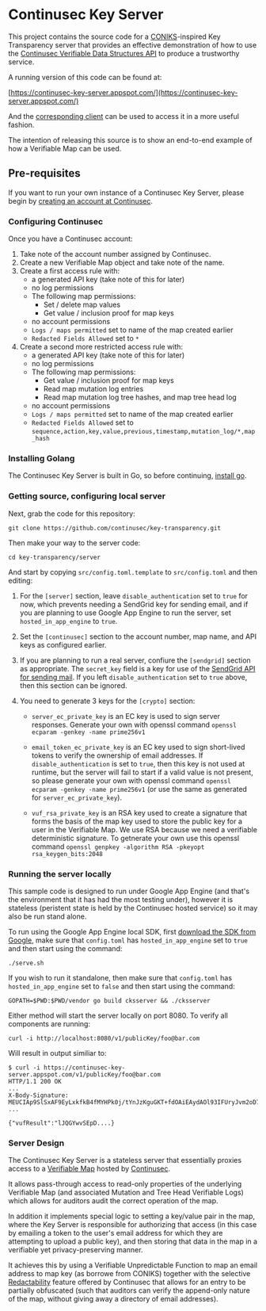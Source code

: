 # Continusec Key Server

This project contains the source code for a [CONIKS](https://www.usenix.org/system/files/conference/usenixsecurity15/sec15-paper-melara.pdf)-inspired Key Transparency server that provides an effective demonstration of how to use the [Continusec Verifiable Data Structures API](https://www.continusec.com/) to produce a trustworthy service.

A running version of this code can be found at:

[https://continusec-key-server.appspot.com/](https://continusec-key-server.appspot.com/)

And the [corresponding client](https://github.com/continusec/key-transparency/tree/master/client) can be used to access it in a more useful fashion.

The intention of releasing this source is to show an end-to-end example of how a Verifiable Map can be used.


## Pre-requisites

If you want to run your own instance of a Continusec Key Server, please begin by [creating an account at Continusec](https://console.continusec.com/).

### Configuring Continusec

Once you have a Continusec account:

1. Take note of the account number assigned by Continusec.
2. Create a new Verifiable Map object and take note of the name.
3. Create a first access rule with:
	- a generated API key (take note of this for later)
	- no log permissions
	- The following map permissions:
	   - Set / delete map values
	   - Get value / inclusion proof for map keys
   - no account permissions
   - `Logs / maps permitted` set to name of the map created earlier
   - `Redacted Fields Allowed` set to `*`
3. Create a second more restricted access rule with:
	- a generated API key (take note of this for later)
	- no log permissions
	- The following map permissions:
	   - Get value / inclusion proof for map keys
      - Read map mutation log entries
      - Read map mutation log tree hashes, and map tree head log
   - no account permissions
   - `Logs / maps permitted` set to name of the map created earlier
   - `Redacted Fields Allowed` set to `sequence,action,key,value,previous,timestamp,mutation_log/*,map_hash`

### Installing Golang

The Continusec Key Server is built in Go, so before continuing, [install go](https://golang.org/doc/install).

### Getting source, configuring local server

Next, grab the code for this repository:

    git clone https://github.com/continusec/key-transparency.git
    
Then make your way to the server code:

    cd key-transparency/server

And start by copying `src/config.toml.template` to `src/config.toml` and then editing:

1. For the `[server]` section, leave `disable_authentication` set to `true` for now, which prevents needing a SendGrid key for sending email, and if you are planning to use Google App Engine to run the server, set `hosted_in_app_engine` to `true`.

2. Set the `[continusec]` section to the account number, map name, and API keys as configured earlier.

3. If you are planning to run a real server, confiure the `[sendgrid]` section as appropriate. The `secret_key` field is a key for use of the [SendGrid API for sending mail](https://sendgrid.com/free/). If you left `disable_authentication` set to `true` above, then this section can be ignored.

4. You need to generate 3 keys for the `[crypto]` section:
   - `server_ec_private_key` is an EC key is used to sign server responses. Generate your own with openssl command `openssl ecparam -genkey -name prime256v1`

   - `email_token_ec_private_key` is an EC key used to sign short-lived tokens to verify the ownership of email addresses. If `disable_authentication` is set to `true`, then this key is not used at runtime, but the server will fail to start if a valid value is not present, so please generate your own with openssl command `openssl ecparam -genkey -name prime256v1` (or use the same as generated for `server_ec_private_key`).
   
   - `vuf_rsa_private_key` is an RSA key used to create a signature that forms the basis of the map key used to store the public key for a user in the Verifiable Map. We use RSA because we need a verifiable deterministic signature. To getnerate your own use this openssl command `openssl genpkey -algorithm RSA -pkeyopt rsa_keygen_bits:2048`


### Running the server locally

This sample code is designed to run under Google App Engine (and that's the environment that it has had the most testing under), however it is stateless (peristent state is held by the Continusec hosted service) so it may also be run stand alone.

To run using the Google App Engine local SDK, first [download the SDK from Google](https://cloud.google.com/appengine/downloads#Google_App_Engine_SDK_for_Go), make sure that `config.toml` has `hosted_in_app_engine` set to `true` and then start using the command:

    ./serve.sh
    
If you wish to run it standalone, then make sure that `config.toml` has `hosted_in_app_engine` set to `false` and then start using the command:

    GOPATH=$PWD:$PWD/vendor go build cksserver && ./cksserver

Either method will start the server locally on port 8080. To verify all components are running:

    curl -i http://localhost:8080/v1/publicKey/foo@bar.com
    
Will result in output similiar to:

    $ curl -i https://continusec-key-server.appspot.com/v1/publicKey/foo@bar.com
    HTTP/1.1 200 OK
    ...
    X-Body-Signature: MEUCIAp9SlSxAF9EyLxkfkB4fMYHPk0j/tYnJzKguGKT+fdOAiEAydAOl93IFUryJvm2oD771RKqMyK6g403QLtYsI7GgvQ=
    ...
    
    {"vufResult":"lJQGYwvSEpD....}

### Server Design

The Continusec Key Server is a stateless server that essentially proxies access to a [Verifiable Map](https://www.continusec.com/product/verifiable-map) hosted by [Continusec](https://www.continusec.com/).

It allows pass-through access to read-only properties of the underlying Verifiable Map (and associated Mutation and Tree Head Verifiable Logs) which allows for auditors audit the correct operation of the map.

In addition it implements special logic to setting a key/value pair in the map, where the Key Server is responsible for authorizing that access (in this case by emailing a token to the user's email address for which they are attempting to upload a public key), and then storing that data in the map in a verifiable yet privacy-preserving manner.

It achieves this by using a Verifiable Unpredictable Function to map an email address to map key (as borrowe from CONIKS) together with the selective [Redactability](https://www.continusec.com/documentation/redactability) feature offered by Continusec that allows for an entry to be partially obfuscated (such that auditors can verify the append-only nature of the map, without giving away a directory of email addresses).
